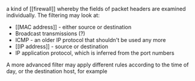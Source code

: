a kind of [[firewall]] whereby the fields of packet headers are examined individually. The filtering may look at:
- [[MAC address]] - either source or destination
- Broadcast transmissions (?)
- ICMP - an older IP protocol that shouldn't be used any more
- [[IP address]] - source or destination
- IP application protocol, which is inferred from the port numbers

A more advanced filter may apply different rules according to the time of day, or the destination host, for example